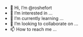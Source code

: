 - 👋 Hi, I’m @roshefort
- 👀 I’m interested in ...
- 🌱 I’m currently learning ...
- 💞️ I’m looking to collaborate on ...
- 📫 How to reach me ...

<!---
roshefort/roshefort is a ✨ special ✨ repository because its `README.md` (this file) appears on your GitHub profile.
You can click the Preview link to take a look at your changes.
--->
